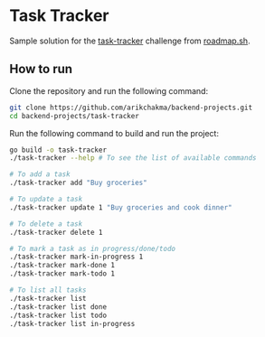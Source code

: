 # Task Tracker

Sample solution for the [task-tracker](https://roadmap.sh/projects/task-tracker) challenge from [roadmap.sh](https://roadmap.sh/).

## How to run

Clone the repository and run the following command:

```bash
git clone https://github.com/arikchakma/backend-projects.git
cd backend-projects/task-tracker
```

Run the following command to build and run the project:

```bash
go build -o task-tracker
./task-tracker --help # To see the list of available commands

# To add a task
./task-tracker add "Buy groceries"

# To update a task
./task-tracker update 1 "Buy groceries and cook dinner"

# To delete a task
./task-tracker delete 1

# To mark a task as in progress/done/todo
./task-tracker mark-in-progress 1
./task-tracker mark-done 1
./task-tracker mark-todo 1

# To list all tasks
./task-tracker list
./task-tracker list done
./task-tracker list todo
./task-tracker list in-progress
```
